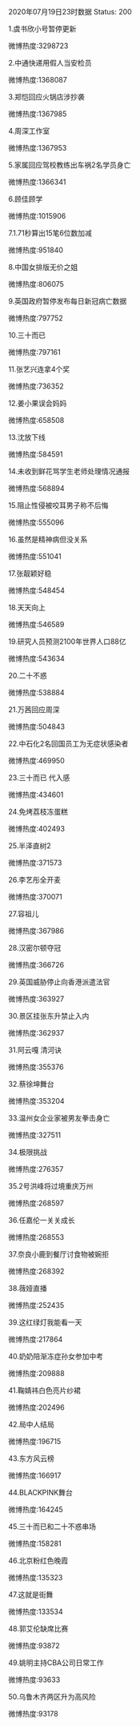 2020年07月19日23时数据
Status: 200

1.虞书欣小号暂停更新

微博热度:3298723

2.中通快递用假人当安检员

微博热度:1368087

3.郑恺回应火锅店涉抄袭

微博热度:1367985

4.周深工作室

微博热度:1367953

5.家属回应驾校教练出车祸2名学员身亡

微博热度:1366341

6.顾佳顾学

微博热度:1015906

7.1.71秒算出15笔6位数加减

微博热度:951840

8.中国女排版无价之姐

微博热度:806075

9.英国政府暂停发布每日新冠病亡数据

微博热度:797752

10.三十而已

微博热度:797161

11.张艺兴连拿4个奖

微博热度:736352

12.姜小果误会妈妈

微博热度:658508

13.沈放下线

微博热度:584591

14.未收到鲜花骂学生老师处理情况通报

微博热度:568894

15.阻止性侵被咬耳男子称不后悔

微博热度:555096

16.虽然是精神病但没关系

微博热度:551041

17.张靓颖好稳

微博热度:548454

18.天天向上

微博热度:546589

19.研究人员预测2100年世界人口88亿

微博热度:543634

20.二十不惑

微博热度:538884

21.万茜回应周深

微博热度:504843

22.中石化2名回国员工为无症状感染者

微博热度:469950

23.三十而已 代入感

微博热度:434601

24.免烤荔枝冻蛋糕

微博热度:402493

25.半泽直树2

微博热度:371573

26.李艺彤全开麦

微博热度:370071

27.容祖儿

微博热度:367986

28.汉密尔顿夺冠

微博热度:366726

29.英国威胁停止向香港派遣法官

微博热度:363927

30.景区挂张东升禁止入内

微博热度:362937

31.阿云嘎 清河诀

微博热度:355376

32.蔡徐坤舞台

微博热度:353204

33.温州女企业家被男友拳击身亡

微博热度:327511

34.极限挑战

微博热度:276357

35.2号洪峰将过境重庆万州

微博热度:268597

36.任嘉伦一关关成长

微博热度:268553

37.奈良小鹿到餐厅讨食物被婉拒

微博热度:268392

38.薇娅直播

微博热度:252435

39.这红绿灯我能看一天

微博热度:217864

40.奶奶陪渐冻症孙女参加中考

微博热度:209888

41.鞠婧祎白色亮片纱裙

微博热度:202496

42.局中人结局

微博热度:196715

43.东方风云榜

微博热度:166917

44.BLACKPINK舞台

微博热度:164245

45.三十而已和二十不惑串场

微博热度:158281

46.北京粉红色晚霞

微博热度:135323

47.这就是街舞

微博热度:133534

48.郭艾伦缺席比赛

微博热度:93872

49.姚明主持CBA公司日常工作

微博热度:93633

50.乌鲁木齐两区升为高风险

微博热度:93178

